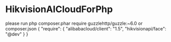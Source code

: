 # HikvisionAICloudForPhp
please run 
php composer.phar require guzzlehttp/guzzle:~6.0
or
composer.json
{
    "require": {
        "alibabacloud/client": "1.5",
        "hikvisionapi/face": "@dev"
    }
}

